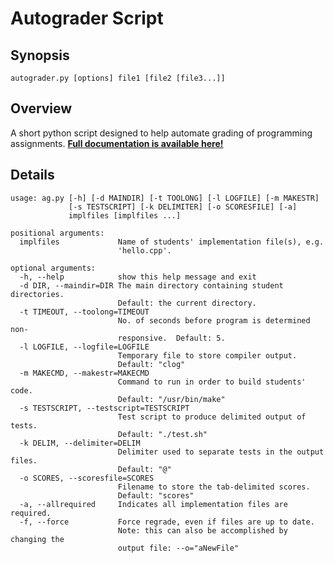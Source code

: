 # Autograder Script

## Synopsis

`autograder.py [options] file1 [file2 [file3...]]`

## Overview

A short python script designed to help automate grading of programming
assignments.  **[Full documentation is available here!][aghome]**

## Details

	usage: ag.py [-h] [-d MAINDIR] [-t TOOLONG] [-l LOGFILE] [-m MAKESTR]
				 [-s TESTSCRIPT] [-k DELIMITER] [-o SCORESFILE] [-a]
				 implfiles [implfiles ...]

	positional arguments:
	  implfiles             Name of students' implementation file(s), e.g.
							'hello.cpp'.

	optional arguments:
	  -h, --help 			show this help message and exit
	  -d DIR, --maindir=DIR	The main directory containing student directories.
							Default: the current directory.
	  -t TIMEOUT, --toolong=TIMEOUT
							No. of seconds before program is determined non-
							responsive.  Default: 5.
	  -l LOGFILE, --logfile=LOGFILE
							Temporary file to store compiler output.
							Default: "clog"
	  -m MAKECMD, --makestr=MAKECMD
							Command to run in order to build students' code.
							Default: "/usr/bin/make"
	  -s TESTSCRIPT, --testscript=TESTSCRIPT
							Test script to produce delimited output of tests.
							Default: "./test.sh"
	  -k DELIM, --delimiter=DELIM
							Delimiter used to separate tests in the output files.
							Default: "@"
	  -o SCORES, --scoresfile=SCORES
							Filename to store the tab-delimited scores.
							Default: "scores"
	  -a, --allrequired 	Indicates all implementation files are required.
	  -f, --force 			Force regrade, even if files are up to date.
							Note: this can also be accomplished by changing the
							output file: --o="aNewFile"
	  


[aghome]: http://www-cs.ccny.cuny.edu/~wes/autograder/readme.html
